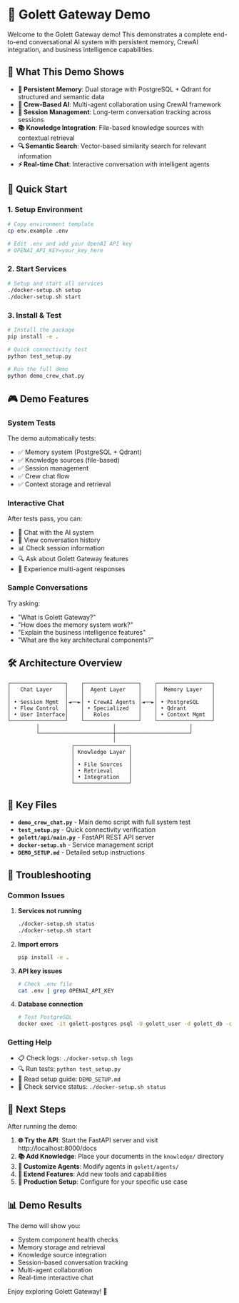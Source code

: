 # 🚀 Golett Gateway Demo

Welcome to the Golett Gateway demo! This demonstrates a complete end-to-end conversational AI system with persistent memory, CrewAI integration, and business intelligence capabilities.

## 🎯 What This Demo Shows

- **🧠 Persistent Memory**: Dual storage with PostgreSQL + Qdrant for structured and semantic data
- **🤖 Crew-Based AI**: Multi-agent collaboration using CrewAI framework
- **💬 Session Management**: Long-term conversation tracking across sessions
- **📚 Knowledge Integration**: File-based knowledge sources with contextual retrieval
- **🔍 Semantic Search**: Vector-based similarity search for relevant information
- **⚡ Real-time Chat**: Interactive conversation with intelligent agents

## 🚀 Quick Start

### 1. Setup Environment
```bash
# Copy environment template
cp env.example .env

# Edit .env and add your OpenAI API key
# OPENAI_API_KEY=your_key_here
```

### 2. Start Services
```bash
# Setup and start all services
./docker-setup.sh setup
./docker-setup.sh start
```

### 3. Install & Test
```bash
# Install the package
pip install -e .

# Quick connectivity test
python test_setup.py

# Run the full demo
python demo_crew_chat.py
```

## 🎮 Demo Features

### System Tests
The demo automatically tests:
- ✅ Memory system (PostgreSQL + Qdrant)
- ✅ Knowledge sources (file-based)
- ✅ Session management
- ✅ Crew chat flow
- ✅ Context storage and retrieval

### Interactive Chat
After tests pass, you can:
- 💬 Chat with the AI system
- 📜 View conversation history
- 📊 Check session information
- 🔍 Ask about Golett Gateway features
- 🤖 Experience multi-agent responses

### Sample Conversations
Try asking:
- "What is Golett Gateway?"
- "How does the memory system work?"
- "Explain the business intelligence features"
- "What are the key architectural components?"

## 🛠 Architecture Overview

```
┌─────────────────┐    ┌─────────────────┐    ┌─────────────────┐
│   Chat Layer    │    │  Agent Layer    │    │  Memory Layer   │
│                 │    │                 │    │                 │
│ • Session Mgmt  │◄──►│ • CrewAI Agents │◄──►│ • PostgreSQL    │
│ • Flow Control  │    │ • Specialized   │    │ • Qdrant        │
│ • User Interface│    │   Roles         │    │ • Context Mgmt  │
└─────────────────┘    └─────────────────┘    └─────────────────┘
         │                       │                       │
         └───────────────────────┼───────────────────────┘
                                 │
                    ┌─────────────────┐
                    │ Knowledge Layer │
                    │                 │
                    │ • File Sources  │
                    │ • Retrieval     │
                    │ • Integration   │
                    └─────────────────┘
```

## 📁 Key Files

- **`demo_crew_chat.py`** - Main demo script with full system test
- **`test_setup.py`** - Quick connectivity verification
- **`golett/api/main.py`** - FastAPI REST API server
- **`docker-setup.sh`** - Service management script
- **`DEMO_SETUP.md`** - Detailed setup instructions

## 🔧 Troubleshooting

### Common Issues

1. **Services not running**
   ```bash
   ./docker-setup.sh status
   ./docker-setup.sh start
   ```

2. **Import errors**
   ```bash
   pip install -e .
   ```

3. **API key issues**
   ```bash
   # Check .env file
   cat .env | grep OPENAI_API_KEY
   ```

4. **Database connection**
   ```bash
   # Test PostgreSQL
   docker exec -it golett-postgres psql -U golett_user -d golett_db -c "SELECT 1;"
   ```

### Getting Help

- 📋 Check logs: `./docker-setup.sh logs`
- 🔍 Run tests: `python test_setup.py`
- 📖 Read setup guide: `DEMO_SETUP.md`
- 🐛 Check service status: `./docker-setup.sh status`

## 🎯 Next Steps

After running the demo:

1. **🌐 Try the API**: Start the FastAPI server and visit http://localhost:8000/docs
2. **📚 Add Knowledge**: Place your documents in the `knowledge/` directory
3. **🤖 Customize Agents**: Modify agents in `golett/agents/`
4. **🔧 Extend Features**: Add new tools and capabilities
5. **🚀 Production Setup**: Configure for your specific use case

## 📊 Demo Results

The demo will show you:
- System component health checks
- Memory storage and retrieval
- Knowledge source integration
- Session-based conversation tracking
- Multi-agent collaboration
- Real-time interactive chat

Enjoy exploring Golett Gateway! 🎉